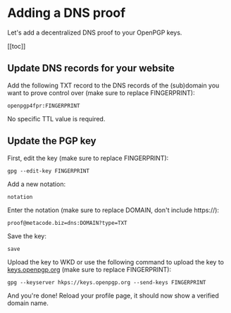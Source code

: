 # Adding a DNS proof

Let's add a decentralized DNS proof to your OpenPGP keys.

[[toc]]

## Update DNS records for your website

Add the following TXT record to the DNS records of the (sub)domain you want to prove control over (make sure to replace FINGERPRINT):

`openpgp4fpr:FINGERPRINT`

No specific TTL value is required.

## Update the PGP key

First, edit the key (make sure to replace FINGERPRINT):

```
gpg --edit-key FINGERPRINT
```

Add a new notation:

```
notation
```

Enter the notation (make sure to replace DOMAIN, don't include https://):

```
proof@metacode.biz=dns:DOMAIN?type=TXT
```

Save the key:

```
save
```

Upload the key to WKD or use the following command to upload the key to [keys.openpgp.org](https://keys.openpgp.org) (make sure to replace FINGERPRINT):

```
gpg --keyserver hkps://keys.openpgp.org --send-keys FINGERPRINT
```

And you're done! Reload your profile page, it should now show a verified domain name.
